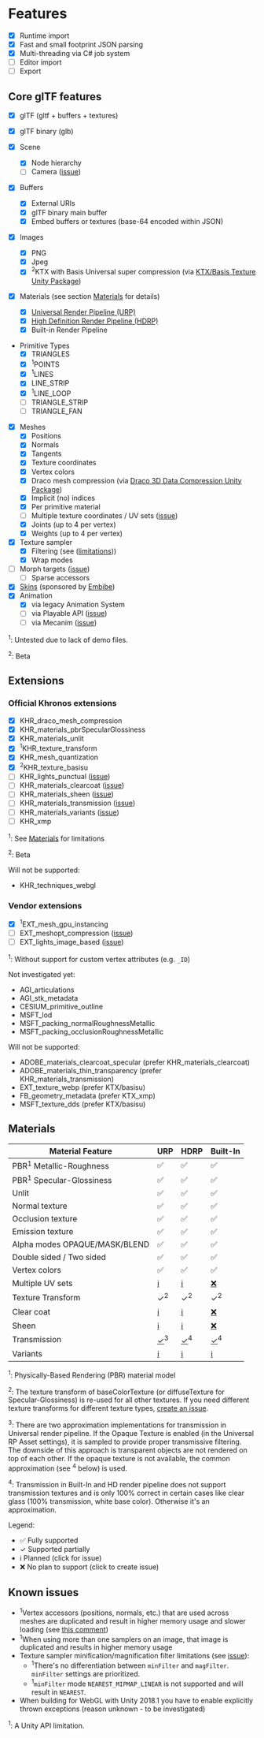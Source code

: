 # Features

- [x] Runtime import
- [x] Fast and small footprint JSON parsing
- [x] Multi-threading via C# job system
- [ ] Editor import
- [ ] Export

## Core glTF features

- [x] glTF (gltf + buffers + textures)
- [x] glTF binary (glb)

- [x] Scene
  - [x] Node hierarchy
  - [ ] Camera ([issue][Cameras])
- [x] Buffers
  - [x] External URIs
  - [x] glTF binary main buffer
  - [x] Embed buffers or textures (base-64 encoded within JSON)
- [x] Images
  - [x] PNG
  - [x] Jpeg
  - [x] <sup>2</sup>KTX with Basis Universal super compression (via [KTX/Basis Texture Unity Package](https://github.com/atteneder/KtxUnity))
- [x] Materials (see section [Materials](#materials) for details)
  - [x] [Universal Render Pipeline (URP)][URP]
  - [x] [High Definition Render Pipeline (HDRP)][HDRP]
  - [x] Built-in Render Pipeline
- Primitive Types
  - [x] TRIANGLES
  - [x] <sup>1</sup>POINTS
  - [x] <sup>1</sup>LINES
  - [x] LINE_STRIP
  - [x] <sup>1</sup>LINE_LOOP
  - [ ] TRIANGLE_STRIP
  - [ ] TRIANGLE_FAN
- [x] Meshes
  - [x] Positions
  - [x] Normals
  - [x] Tangents
  - [x] Texture coordinates
  - [x] Vertex colors
  - [x] Draco mesh compression (via [Draco 3D Data Compression Unity Package](https://github.com/atteneder/DracoUnity))
  - [x] Implicit (no) indices
  - [x] Per primitive material
  - [ ] Multiple texture coordinates / UV sets ([issue][UVsets])
  - [x] Joints (up to 4 per vertex)
  - [x] Weights (up to 4 per vertex)
- [x] Texture sampler
  - [x] Filtering (see ([limitations](#Known-issues)))
  - [x] Wrap modes
- [ ] Morph targets ([issue][MorphTargets])
  - [ ] Sparse accessors
- [x] [Skins][Skins] (sponsored by [Embibe](https://www.embibe.com))
- [x] Animation
  - [x] via legacy Animation System
  - [ ] via Playable API ([issue][AnimationPlayables])
  - [ ] via Mecanim ([issue][AnimationMecanim])

<sup>1</sup>: Untested due to lack of demo files.

<sup>2</sup>: Beta

## Extensions

### Official Khronos extensions

- [x] KHR_draco_mesh_compression
- [x] KHR_materials_pbrSpecularGlossiness
- [x] KHR_materials_unlit
- [x] <sup>1</sup>KHR_texture_transform
- [x] KHR_mesh_quantization
- [x] <sup>2</sup>KHR_texture_basisu
- [ ] KHR_lights_punctual ([issue][PointLights])
- [ ] KHR_materials_clearcoat ([issue][ClearCoat])
- [ ] KHR_materials_sheen ([issue][Sheen])
- [ ] KHR_materials_transmission ([issue][Transmission])
- [ ] KHR_materials_variants ([issue][Variants])
- [ ] KHR_xmp

<sup>1</sup>: See [Materials](#materials) for limitations

<sup>2</sup>: Beta

Will not be supported:

- KHR_techniques_webgl

### Vendor extensions

- [x] <sup>1</sup>EXT_mesh_gpu_instancing
- [ ] EXT_meshopt_compression ([issue][MeshOpt])
- [ ] EXT_lights_image_based ([issue][IBL])

<sup>1</sup>: Without support for custom vertex attributes (e.g. `_ID`)

Not investigated yet:

- AGI_articulations
- AGI_stk_metadata
- CESIUM_primitive_outline
- MSFT_lod
- MSFT_packing_normalRoughnessMetallic
- MSFT_packing_occlusionRoughnessMetallic

Will not be supported:

- ADOBE_materials_clearcoat_specular (prefer KHR_materials_clearcoat)
- ADOBE_materials_thin_transparency (prefer KHR_materials_transmission)
- EXT_texture_webp (prefer KTX/basisu)
- FB_geometry_metadata (prefer KTX_xmp)
- MSFT_texture_dds (prefer KTX/basisu)

## Materials

| Material Feature              | URP | HDRP | Built-In |
|-------------------------------|-----|------|----------|
| PBR<sup>1</sup> Metallic-Roughness        | ✅  | ✅   | ✅       |
| PBR<sup>1</sup> Specular-Glossiness       | ✅  | ✅   | ✅       |
| Unlit                         | ✅  | ✅   | ✅       |
| Normal texture                | ✅  | ✅   | ✅       |
| Occlusion texture             | ✅  | ✅   | ✅       |
| Emission texture              | ✅  | ✅   | ✅       |
| Alpha modes OPAQUE/MASK/BLEND | ✅  | ✅   | ✅       |
| Double sided / Two sided      | ✅  | ✅   | ✅       |
| Vertex colors                 | ✅  | ✅   | ✅       |
| Multiple UV sets              | [ℹ][UVsets] | [ℹ][UVsets] | [❌][newIssue] |
| Texture Transform             | ✓<sup>2</sup>  | ✓<sup>2</sup>   | ✓<sup>2</sup>       |
| Clear coat                    | [ℹ][ClearCoat] | [ℹ][ClearCoat] | [❌][ClearCoat] |
| Sheen                         | [ℹ][Sheen] | [ℹ][Sheen] | [❌][Sheen] |
| Transmission                  | [✓][Transmission]<sup>3</sup> | [✓][Transmission]<sup>4</sup> | [✓][Transmission]<sup>4</sup> |
| Variants                      | [ℹ][Variants] | [ℹ][Variants] | [ℹ][Variants] |

<sup>1</sup>: Physically-Based Rendering (PBR) material model

<sup>2</sup>: The texture transform of baseColorTexture (or diffuseTexture for Specular-Glossiness) is re-used for all other textures. If you need different texture transforms for different texture types, [create an issue][newIssue].

<sup>3</sup>: There are two approximation implementations for transmission in Universal render pipeline. If the Opaque Texture is enabled (in the Universal RP Asset settings), it is sampled to provide proper transmissive filtering. The downside of this approach is transparent objects are not rendered on top of each other. If the opaque texture is not available, the common approximation (see <sup>4</sup> below) is used.

<sup>4</sup>: Transmission in Built-In and HD render pipeline does not support transmission textures and is only 100% correct in certain cases like clear glass (100% transmission, white base color). Otherwise it's an approximation.

Legend:

- ✅ Fully supported
- ✓ Supported partially
- ℹ Planned (click for issue)
- ❌ No plan to support (click to create issue)

## Known issues

- <sup>1</sup>Vertex accessors (positions, normals, etc.) that are used across meshes are duplicated and result in higher memory usage and slower loading (see [this comment](https://github.com/atteneder/glTFast/issues/52#issuecomment-583837852))
- <sup>1</sup>When using more than one samplers on an image, that image is duplicated and results in higher memory usage
- Texture sampler minification/magnification filter limitations (see [issue][SamplerFilter]):
  - <sup>1</sup>There's no differentiation between `minFilter` and `magFilter`. `minFilter` settings are prioritized.
  - <sup>1</sup>`minFilter` mode `NEAREST_MIPMAP_LINEAR` is not supported and will result in `NEAREST`.
- When building for WebGL with Unity 2018.1 you have to enable explicitly thrown exceptions (reason unknown - to be investigated)

<sup>1</sup>: A Unity API limitation.

[AnimationMecanim]: https://github.com/atteneder/glTFast/issues/167
[AnimationPlayables]: https://github.com/atteneder/glTFast/issues/166  
[URP]: https://unity.com/srp/universal-render-pipeline
[HDRP]: https://unity.com/srp/High-Definition-Render-Pipeline
[newIssue]: https://github.com/atteneder/glTFast/issues/new
[Cameras]: https://github.com/atteneder/glTFast/issues/12
[MorphTargets]: https://github.com/atteneder/glTFast/issues/8
[PointLights]: https://github.com/atteneder/glTFast/issues/17
[Skins]: https://github.com/KhronosGroup/glTF/blob/master/specification/2.0/README.md#skins
[UVsets]: https://github.com/atteneder/glTFast/issues/34
[ClearCoat]: https://github.com/atteneder/glTFast/issues/68
[Sheen]: https://github.com/atteneder/glTFast/issues/110
[Transmission]: https://github.com/atteneder/glTFast/issues/111
[Variants]: https://github.com/atteneder/glTFast/issues/112
[MeshOpt]: https://github.com/atteneder/glTFast/issues/106
[IBL]: https://github.com/atteneder/glTFast/issues/108
[SamplerFilter]: https://github.com/atteneder/glTFast/issues/61 
